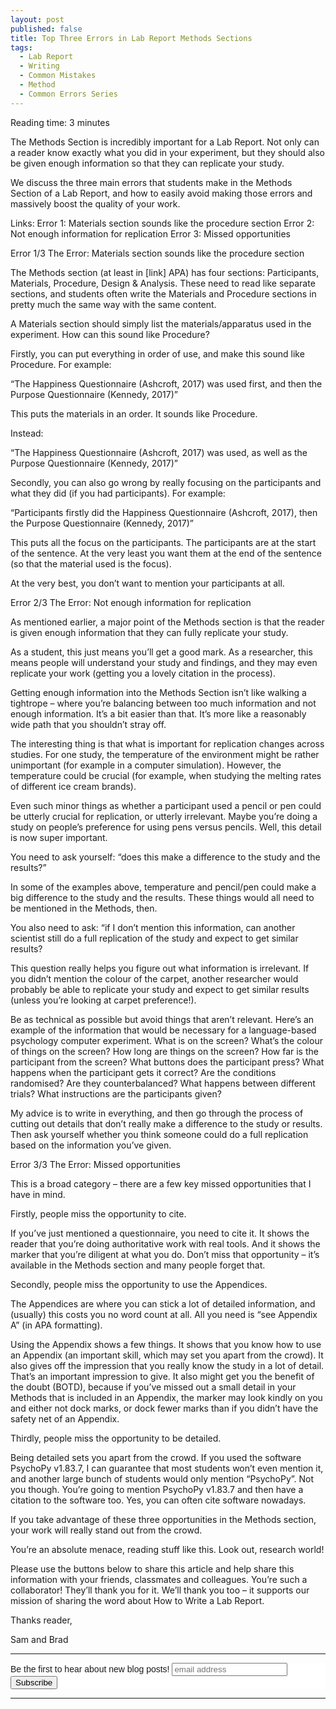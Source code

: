 ```yaml
---
layout: post
published: false
title: Top Three Errors in Lab Report Methods Sections
tags:
  - Lab Report
  - Writing
  - Common Mistakes
  - Method
  - Common Errors Series
---
```

Reading time: 3 minutes  
 
The Methods Section is incredibly important for a Lab Report. Not only can a reader know exactly what you did in your experiment, but they should also be given enough information so that they can replicate your study.
 
We discuss the three main errors that students make in the Methods Section of a Lab Report, and how to easily avoid making those errors and massively boost the quality of your work.
 
Links:
Error 1: Materials section sounds like the procedure section
Error 2: Not enough information for replication
Error 3: Missed opportunities
 
 
Error 1/3
The Error: Materials section sounds like the procedure section
 
The Methods section (at least in [link] APA) has four sections: Participants, Materials, Procedure, Design & Analysis. These need to read like separate sections, and students often write the Materials and Procedure sections in pretty much the same way with the same content.
 
A Materials section should simply list the materials/apparatus used in the experiment. How can this sound like Procedure?
 
Firstly, you can put everything in order of use, and make this sound like Procedure. For example:
 
“The Happiness Questionnaire (Ashcroft, 2017) was used first, and then the Purpose Questionnaire (Kennedy, 2017)”
 
This puts the materials in an order. It sounds like Procedure.
 
Instead:
 
“The Happiness Questionnaire (Ashcroft, 2017) was used, as well as the Purpose Questionnaire (Kennedy, 2017)”
 
Secondly, you can also go wrong by really focusing on the participants and what they did (if you had participants). For example:
 
“Participants firstly did the Happiness Questionnaire (Ashcroft, 2017), then the Purpose Questionnaire (Kennedy, 2017)”
 
This puts all the focus on the participants. The participants are at the start of the sentence. At the very least you want them at the end of the sentence (so that the material used is the focus).
 
At the very best, you don’t want to mention your participants at all.
 
 
Error 2/3
The Error: Not enough information for replication
 
As mentioned earlier, a major point of the Methods section is that the reader is given enough information that they can fully replicate your study.
 
As a student, this just means you’ll get a good mark. As a researcher, this means people will understand your study and findings, and they may even replicate your work (getting you a lovely citation in the process).
 
Getting enough information into the Methods Section isn’t like walking a tightrope – where you’re balancing between too much information and not enough information. It’s a bit easier than that. It’s more like a reasonably wide path that you shouldn’t stray off.
 
The interesting thing is that what is important for replication changes across studies. For one study, the temperature of the environment might be rather unimportant (for example in a computer simulation). However, the temperature could be crucial (for example, when studying the melting rates of different ice cream brands).
 
Even such minor things as whether a participant used a pencil or pen could be utterly crucial for replication, or utterly irrelevant. Maybe you’re doing a study on people’s preference for using pens versus pencils. Well, this detail is now super important.
 
You need to ask yourself: “does this make a difference to the study and the results?”
 
In some of the examples above, temperature and pencil/pen could make a big difference to the study and the results. These things would all need to be mentioned in the Methods, then.
 
You also need to ask: “if I don’t mention this information, can another scientist still do a full replication of the study and expect to get similar results?
 
This question really helps you figure out what information is irrelevant. If you didn’t mention the colour of the carpet, another researcher would probably be able to replicate your study and expect to get similar results (unless you’re looking at carpet preference!).
 
Be as technical as possible but avoid things that aren’t relevant. Here’s an example of the information that would be necessary for a language-based psychology computer experiment.
What is on the screen? What’s the colour of things on the screen? How long are things on the screen? How far is the participant from the screen? What buttons does the participant press? What happens when the participant gets it correct? Are the conditions randomised? Are they counterbalanced? What happens between different trials? What instructions are the participants given?
 
My advice is to write in everything, and then go through the process of cutting out details that don’t really make a difference to the study or results. Then ask yourself whether you think someone could do a full replication based on the information you’ve given.
 
 
Error 3/3
The Error: Missed opportunities
 
This is a broad category – there are a few key missed opportunities that I have in mind.
 
Firstly, people miss the opportunity to cite.
 
If you’ve just mentioned a questionnaire, you need to cite it. It shows the reader that you’re doing authoritative work with real tools. And it shows the marker that you’re diligent at what you do. Don’t miss that opportunity – it’s available in the Methods section and many people forget that.
 
Secondly, people miss the opportunity to use the Appendices.
 
The Appendices are where you can stick a lot of detailed information, and (usually) this costs you no word count at all. All you need is “see Appendix A” (in APA formatting).
 
Using the Appendix shows a few things. It shows that you know how to use an Appendix (an important skill, which may set you apart from the crowd). It also gives off the impression that you really know the study in a lot of detail. That’s an important impression to give. It also might get you the benefit of the doubt (BOTD), because if you’ve missed out a small detail in your Methods that is included in an Appendix, the marker may look kindly on you and either not dock marks, or dock fewer marks than if you didn’t have the safety net of an Appendix.
 
Thirdly, people miss the opportunity to be detailed.
 
Being detailed sets you apart from the crowd. If you used the software PsychoPy v1.83.7, I can guarantee that most students won’t even mention it, and another large bunch of students would only mention “PsychoPy”. Not you though. You’re going to mention PsychoPy v1.83.7 and then have a citation to the software too. Yes, you can often cite software nowadays.
 
If you take advantage of these three opportunities in the Methods section, your work will really stand out from the crowd.
 
 
 
You’re an absolute menace, reading stuff like this. Look out, research world!
 
Please use the buttons below to share this article and help share this information with your friends, classmates and colleagues. You’re such a collaborator! They’ll thank you for it. We’ll thank you too – it supports our mission of sharing the word about How to Write a Lab Report.
 
Thanks reader,
 
Sam and Brad

---

<!-- Begin Mailchimp Signup Form -->
<link href="//cdn-images.mailchimp.com/embedcode/horizontal-slim-10_7.css" rel="stylesheet" type="text/css">
<style type="text/css">
	#mc_embed_signup{background:#fff; clear:left; font:14px Helvetica,Arial,sans-serif; width:100%;}
	/* Add your own Mailchimp form style overrides in your site stylesheet or in this style block.
	   We recommend moving this block and the preceding CSS link to the HEAD of your HTML file. */
</style>
<div id="mc_embed_signup">
<form action="https://Org.us20.list-manage.com/subscribe/post?u=7d4ac3d81a475c6d44aa19c58&amp;id=6ef2deec11" method="post" id="mc-embedded-subscribe-form" name="mc-embedded-subscribe-form" class="validate" target="_blank" novalidate>
    <div id="mc_embed_signup_scroll">
	<label for="mce-EMAIL">Be the first to hear about new blog posts!</label>
	<input type="email" value="" name="EMAIL" class="email" id="mce-EMAIL" placeholder="email address" required>
    <!-- real people should not fill this in and expect good things - do not remove this or risk form bot signups-->
    <div style="position: absolute; left: -5000px;" aria-hidden="true"><input type="text" name="b_7d4ac3d81a475c6d44aa19c58_6ef2deec11" tabindex="-1" value=""></div>
    <div class="clear"><input type="submit" value="Subscribe" name="subscribe" id="mc-embedded-subscribe" class="button"></div>
    </div>
</form>
</div>

<!--End mc_embed_signup-->

---
